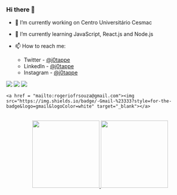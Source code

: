 ### Hi there 👋


- 🔭 I’m currently working on Centro Universitário Cesmac
- 🌱 I’m currently learning JavaScript, React.js and Node.js

- 📫 How to reach me:
    - Twitter - [@j0tappe](https://twitter.com/j0tappe)
    - LinkedIn - [@j0tappe](https://www.linkedin.com/in/j0tappe/)
    - Instagram - [@j0tappe](https://www.instagram.com/j0tappe/)

<!---Contact badges: https://dev.to/envoy_/150-badges-for-github-pnk--->
<div>
  <a href="https://instagram.com/j0tappe" target="_blank"><img src="https://img.shields.io/badge/-Instagram-%23E4405F?style=for-the-badge&logo=instagram&logoColor=white" target="_blank"></a> 
  <a href="https://twitter.com/j0tappe" target="_blank"><img src="https://img.shields.io/badge/-Twitter-%23E4405F?style=for-the-badge&logo=twitter&logoColor=white" target="_blank"></a> 
  <a href="https://www.linkedin.com/in/j0tappe" target="_blank"><img src="https://img.shields.io/badge/-LinkedIn-%230077B5?style=for-the-badge&logo=linkedin&logoColor=white" target="_blank"></a> 
    
    <a href = "mailto:rogeriofrsouza@gmail.com"><img src="https://img.shields.io/badge/-Gmail-%23333?style=for-the-badge&logo=gmail&logoColor=white" target="_blank"></a>
</div>
<br/>



<div align="center">
  <a href="https://github.com/j0tappe">
  <img height="180em" src="https://github-readme-stats.vercel.app/api?username=j0tappe&show_icons=true&theme=tokyonight&include_all_commits=true&count_private=true"/>
  <img height="180em" src="https://github-readme-stats.vercel.app/api/top-langs/?username=j0tappe&layout=compact&langs_count=7&theme=tokyonight"/>
</div>
<br/>
